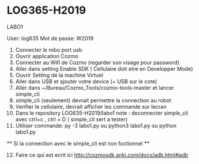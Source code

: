 # LOG365-H2019

LABO1

User: log635
Mot de passe: W2019

1. Connecter le robo port usb
2. Ouvrir application Cozmo
3. Connecter au Wifi de Cozmo (regarder son visage pour password)
4. Aller dans setting Enable SDK ( Cellulaire doit etre en Developper Mode)
5. Ouvrir Setting de la machine Virtuel
6. Aller dans USB et ajouter votre device (+ USB  sur le cote)
7. Aller dans ~/Bureau/Cozmo_Tools/cozmo-tools-master et lancer simple_cli
8. simple_cli (seulement) devrait permettre la connection au robot
9. Verifier le cellulaire, devrait afficher les commande sur lecran
10. Dans  le repository LOG635-H2019/labo1 
note : deconnecter simple_cli avec ctrl+c , ctrl + D ( simple_cli sert a tester)
11. Utiliser commande: 
py -3 labo1.py 
ou python3 labo1.py
ou python labo1.py

** Si la connection avec le simple_cli est non foctionnel **

12. Faire ce qui est ecrit ici http://cozmosdk.anki.com/docs/adb.html#adb 

